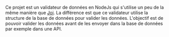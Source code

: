Ce projet est un validateur de données en NodeJs qui s'utilise un peu de la même manière que [Joi](https://www.npmjs.com/package/joi).
La différence est que ce validateur utilise la structure de la base de données pour valider les données.
L'objectif est de pouvoir valider les données avant de les envoyer dans la base de données par exemple dans une API.